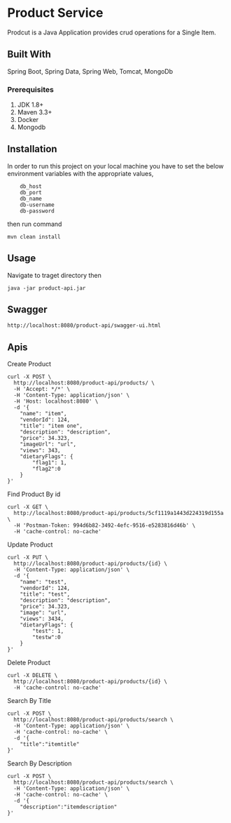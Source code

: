 # Product Service

Prodcut is a Java Application provides crud operations for a Single Item.

## Built With

Spring Boot, Spring Data, Spring Web, Tomcat, MongoDb

### Prerequisites

1. JDK 1.8+
2. Maven 3.3+
3. Docker
4. Mongodb

## Installation

In order to run this project on your local machine you have to
set the below environment variables with the appropriate values, 
```
    db_host
    db_port
    db_name
    db-username
    db-password
```
then run command 
```
mvn clean install
```

## Usage
Navigate to traget directory then

```
java -jar product-api.jar
```

## Swagger
```
http://localhost:8080/product-api/swagger-ui.html
```

## Apis
Create Product
```
curl -X POST \
  http://localhost:8080/product-api/products/ \
  -H 'Accept: */*' \
  -H 'Content-Type: application/json' \
  -H 'Host: localhost:8080' \
  -d '{
    "name": "item",
    "vendorId": 124,
    "title": "item one",
    "description": "description",
    "price": 34.323,
    "imageUrl": "url",
    "views": 343,
    "dietaryFlags": {
        "flag1": 1,
        "flag2":0
    }
}'
```

Find Product By id
```
curl -X GET \
  http://localhost:8080/product-api/products/5cf1119a1443d224319d155a \
  -H 'Postman-Token: 994d6b82-3492-4efc-9516-e5283816d46b' \
  -H 'cache-control: no-cache'

```
Update Product
```
curl -X PUT \
  http://localhost:8080/product-api/products/{id} \
  -H 'Content-Type: application/json' \
  -d '{
    "name": "test",
    "vendorId": 124,
    "title": "test",
    "description": "description",
    "price": 34.323,
    "image": "url",
    "views": 3434,
    "dietaryFlags": {
        "test": 1,
        "testw":0
    }
}'
```

Delete Product
```
curl -X DELETE \
  http://localhost:8080/product-api/products/{id} \
  -H 'cache-control: no-cache'
```

Search By Title
```
curl -X POST \
  http://localhost:8080/product-api/products/search \
  -H 'Content-Type: application/json' \
  -H 'cache-control: no-cache' \
  -d '{
	"title":"itemtitle"
}'
```

Search By Description
```
curl -X POST \
  http://localhost:8080/product-api/products/search \
  -H 'Content-Type: application/json' \
  -H 'cache-control: no-cache' \
  -d '{
	"description":"itemdescription"
}'
```


